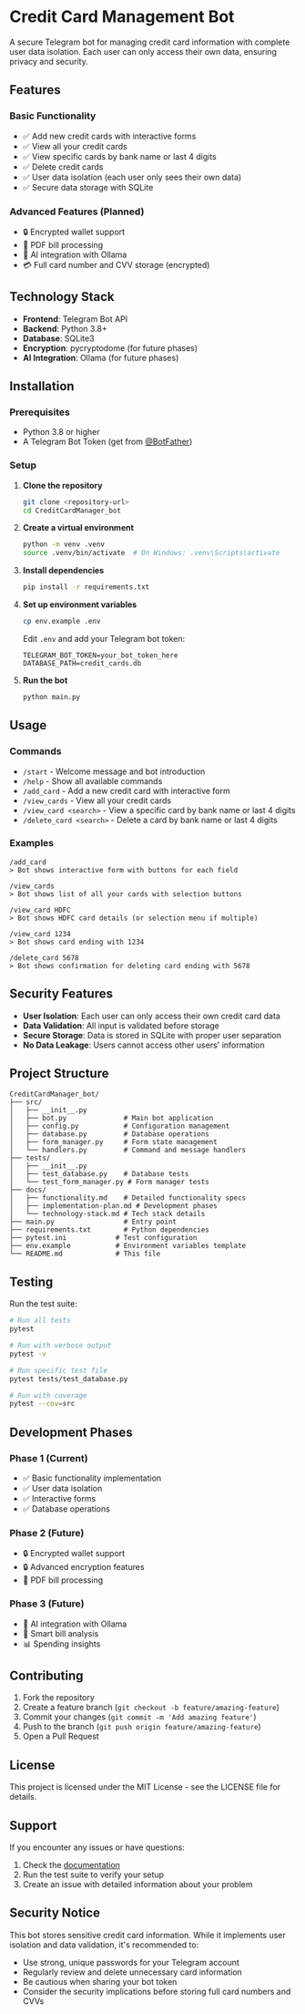 # Credit Card Management Bot

A secure Telegram bot for managing credit card information with complete user data isolation. Each user can only access their own data, ensuring privacy and security.

## Features

### Basic Functionality
- ✅ Add new credit cards with interactive forms
- ✅ View all your credit cards
- ✅ View specific cards by bank name or last 4 digits
- ✅ Delete credit cards
- ✅ User data isolation (each user only sees their own data)
- ✅ Secure data storage with SQLite

### Advanced Features (Planned)
- 🔒 Encrypted wallet support
- 📄 PDF bill processing
- 🤖 AI integration with Ollama
- 💳 Full card number and CVV storage (encrypted)

## Technology Stack

- **Frontend**: Telegram Bot API
- **Backend**: Python 3.8+
- **Database**: SQLite3
- **Encryption**: pycryptodome (for future phases)
- **AI Integration**: Ollama (for future phases)

## Installation

### Prerequisites
- Python 3.8 or higher
- A Telegram Bot Token (get from [@BotFather](https://t.me/botfather))

### Setup

1. **Clone the repository**
   ```bash
   git clone <repository-url>
   cd CreditCardManager_bot
   ```

2. **Create a virtual environment**
   ```bash
   python -m venv .venv
   source .venv/bin/activate  # On Windows: .venv\Scripts\activate
   ```

3. **Install dependencies**
   ```bash
   pip install -r requirements.txt
   ```

4. **Set up environment variables**
   ```bash
   cp env.example .env
   ```
   
   Edit `.env` and add your Telegram bot token:
   ```
   TELEGRAM_BOT_TOKEN=your_bot_token_here
   DATABASE_PATH=credit_cards.db
   ```

5. **Run the bot**
   ```bash
   python main.py
   ```

## Usage

### Commands

- `/start` - Welcome message and bot introduction
- `/help` - Show all available commands
- `/add_card` - Add a new credit card with interactive form
- `/view_cards` - View all your credit cards
- `/view_card <search>` - View a specific card by bank name or last 4 digits
- `/delete_card <search>` - Delete a card by bank name or last 4 digits

### Examples

```
/add_card
> Bot shows interactive form with buttons for each field

/view_cards
> Bot shows list of all your cards with selection buttons

/view_card HDFC
> Bot shows HDFC card details (or selection menu if multiple)

/view_card 1234
> Bot shows card ending with 1234

/delete_card 5678
> Bot shows confirmation for deleting card ending with 5678
```

## Security Features

- **User Isolation**: Each user can only access their own credit card data
- **Data Validation**: All input is validated before storage
- **Secure Storage**: Data is stored in SQLite with proper user separation
- **No Data Leakage**: Users cannot access other users' information

## Project Structure

```
CreditCardManager_bot/
├── src/
│   ├── __init__.py
│   ├── bot.py              # Main bot application
│   ├── config.py           # Configuration management
│   ├── database.py         # Database operations
│   ├── form_manager.py     # Form state management
│   └── handlers.py         # Command and message handlers
├── tests/
│   ├── __init__.py
│   ├── test_database.py    # Database tests
│   └── test_form_manager.py # Form manager tests
├── docs/
│   ├── functionality.md    # Detailed functionality specs
│   ├── implementation-plan.md # Development phases
│   └── technology-stack.md # Tech stack details
├── main.py                 # Entry point
├── requirements.txt        # Python dependencies
├── pytest.ini            # Test configuration
├── env.example           # Environment variables template
└── README.md             # This file
```

## Testing

Run the test suite:

```bash
# Run all tests
pytest

# Run with verbose output
pytest -v

# Run specific test file
pytest tests/test_database.py

# Run with coverage
pytest --cov=src
```

## Development Phases

### Phase 1 (Current)
- ✅ Basic functionality implementation
- ✅ User data isolation
- ✅ Interactive forms
- ✅ Database operations

### Phase 2 (Future)
- 🔒 Encrypted wallet support
- 🔒 Advanced encryption features
- 📄 PDF bill processing

### Phase 3 (Future)
- 🤖 AI integration with Ollama
- 🧠 Smart bill analysis
- 📊 Spending insights

## Contributing

1. Fork the repository
2. Create a feature branch (`git checkout -b feature/amazing-feature`)
3. Commit your changes (`git commit -m 'Add amazing feature'`)
4. Push to the branch (`git push origin feature/amazing-feature`)
5. Open a Pull Request

## License

This project is licensed under the MIT License - see the LICENSE file for details.

## Support

If you encounter any issues or have questions:

1. Check the [documentation](docs/)
2. Run the test suite to verify your setup
3. Create an issue with detailed information about your problem

## Security Notice

This bot stores sensitive credit card information. While it implements user isolation and data validation, it's recommended to:

- Use strong, unique passwords for your Telegram account
- Regularly review and delete unnecessary card information
- Be cautious when sharing your bot token
- Consider the security implications before storing full card numbers and CVVs 